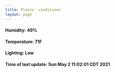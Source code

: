 ```yaml
---
title: Plants' conditions
layout: page
---
```



#### Humidity: 49%
#### Temperature: 71F
#### Lighting: Low
#### Time of last update: Sun May  2 11:02:01 CDT 2021

